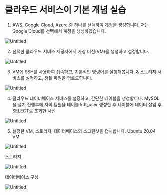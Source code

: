 # 클라우드 서비스이 기본 개념 실습

1. AWS, Google Cloud, Azure 중 하나를 선택하여 계정을 생성합니다.
저는 Google Cloud를 선택해서 계정을 생성하였습니다.

![Untitled](../personal_learning_mission_01/Untitled.png)

2. 선택한 클라우드 서비스 제공자에서 가상 머신(VM)을 생성하고 설정합니다.

![Untitled](%E1%84%8F%E1%85%B3%E1%86%AF%E1%84%85%E1%85%A1%E1%84%8B%E1%85%AE%E1%84%83%E1%85%B3%20%E1%84%89%E1%85%A5%E1%84%87%E1%85%B5%E1%84%89%E1%85%B3%E1%84%8B%E1%85%B5%20%E1%84%80%E1%85%B5%E1%84%87%E1%85%A9%E1%86%AB%20%E1%84%80%E1%85%A2%E1%84%82%E1%85%A7%E1%86%B7%20%E1%84%89%E1%85%B5%E1%86%AF%E1%84%89%E1%85%B3%E1%86%B8%200e9911c02816453bbb5ac900dca23bd8/Untitled%201.png)

3. VM에 SSH를 사용하여 접속하고, 기본적인 명령어를 실행해봅니다.  & 스토리지 서비스를 설정하고, 샘플 파일을 업로드합니다.

![Untitled](%E1%84%8F%E1%85%B3%E1%86%AF%E1%84%85%E1%85%A1%E1%84%8B%E1%85%AE%E1%84%83%E1%85%B3%20%E1%84%89%E1%85%A5%E1%84%87%E1%85%B5%E1%84%89%E1%85%B3%E1%84%8B%E1%85%B5%20%E1%84%80%E1%85%B5%E1%84%87%E1%85%A9%E1%86%AB%20%E1%84%80%E1%85%A2%E1%84%82%E1%85%A7%E1%86%B7%20%E1%84%89%E1%85%B5%E1%86%AF%E1%84%89%E1%85%B3%E1%86%B8%200e9911c02816453bbb5ac900dca23bd8/Untitled%202.png)

4. 클라우드 데이터베이스 서비스를 설정하고, 간단한 테이블을 생성합니다.
MySQL을 설치 진행후에 저희 팀원을 테이블 kdt_user 생성한 후 테이블에 데이터 삽입 후 SELECT로 조회한 사진 

![Untitled](%E1%84%8F%E1%85%B3%E1%86%AF%E1%84%85%E1%85%A1%E1%84%8B%E1%85%AE%E1%84%83%E1%85%B3%20%E1%84%89%E1%85%A5%E1%84%87%E1%85%B5%E1%84%89%E1%85%B3%E1%84%8B%E1%85%B5%20%E1%84%80%E1%85%B5%E1%84%87%E1%85%A9%E1%86%AB%20%E1%84%80%E1%85%A2%E1%84%82%E1%85%A7%E1%86%B7%20%E1%84%89%E1%85%B5%E1%86%AF%E1%84%89%E1%85%B3%E1%86%B8%200e9911c02816453bbb5ac900dca23bd8/Untitled%203.png)

5. 설정한 VM, 스토리지, 데이터베이스의 스크린샷을 캡처합니다.
Ubuntu 20.04 VM

![Untitled](%E1%84%8F%E1%85%B3%E1%86%AF%E1%84%85%E1%85%A1%E1%84%8B%E1%85%AE%E1%84%83%E1%85%B3%20%E1%84%89%E1%85%A5%E1%84%87%E1%85%B5%E1%84%89%E1%85%B3%E1%84%8B%E1%85%B5%20%E1%84%80%E1%85%B5%E1%84%87%E1%85%A9%E1%86%AB%20%E1%84%80%E1%85%A2%E1%84%82%E1%85%A7%E1%86%B7%20%E1%84%89%E1%85%B5%E1%86%AF%E1%84%89%E1%85%B3%E1%86%B8%200e9911c02816453bbb5ac900dca23bd8/Untitled%204.png)

스토리지

![Untitled](%E1%84%8F%E1%85%B3%E1%86%AF%E1%84%85%E1%85%A1%E1%84%8B%E1%85%AE%E1%84%83%E1%85%B3%20%E1%84%89%E1%85%A5%E1%84%87%E1%85%B5%E1%84%89%E1%85%B3%E1%84%8B%E1%85%B5%20%E1%84%80%E1%85%B5%E1%84%87%E1%85%A9%E1%86%AB%20%E1%84%80%E1%85%A2%E1%84%82%E1%85%A7%E1%86%B7%20%E1%84%89%E1%85%B5%E1%86%AF%E1%84%89%E1%85%B3%E1%86%B8%200e9911c02816453bbb5ac900dca23bd8/Untitled%205.png)

데이터베이스 구성

![Untitled](%E1%84%8F%E1%85%B3%E1%86%AF%E1%84%85%E1%85%A1%E1%84%8B%E1%85%AE%E1%84%83%E1%85%B3%20%E1%84%89%E1%85%A5%E1%84%87%E1%85%B5%E1%84%89%E1%85%B3%E1%84%8B%E1%85%B5%20%E1%84%80%E1%85%B5%E1%84%87%E1%85%A9%E1%86%AB%20%E1%84%80%E1%85%A2%E1%84%82%E1%85%A7%E1%86%B7%20%E1%84%89%E1%85%B5%E1%86%AF%E1%84%89%E1%85%B3%E1%86%B8%200e9911c02816453bbb5ac900dca23bd8/Untitled%206.png)
